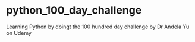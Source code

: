 # python_100_day_challenge
Learning Python by doingt the 100 hundred day challenge by Dr Andela Yu on Udemy
